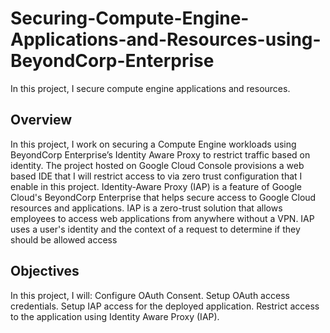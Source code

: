 # Securing-Compute-Engine-Applications-and-Resources-using-BeyondCorp-Enterprise
In this project, I secure compute engine applications and resources.

## Overview
In this project, I work on securing a Compute Engine workloads using BeyondCorp Enterprise’s Identity Aware Proxy to restrict traffic based on identity.
The project hosted on Google Cloud Console provisions a web based IDE that I will restrict access to via zero trust configuration that I enable in this project.
Identity-Aware Proxy (IAP) is a feature of Google Cloud's BeyondCorp Enterprise that helps secure access to Google Cloud resources and applications. 
IAP is a zero-trust solution that allows employees to access web applications from anywhere without a VPN.
IAP uses a user's identity and the context of a request to determine if they should be allowed access

## Objectives
In this project, I will:
Configure OAuth Consent.
Setup OAuth access credentials.
Setup IAP access for the deployed application.
Restrict access to the application using Identity Aware Proxy (IAP).
